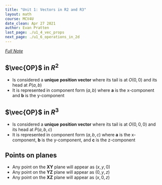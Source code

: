 ```yaml
---
title: "Unit 1: Vectors in R2 and R3"
layout: math
course: MCV4U
date_clean: Apr 27 2021
author: Evan Pratten
last_page: ./u1_4_vec_props
next_page: ./u1_6_operations_in_2d
---
```


*[Full Note]({{site.baseurl}}/static/pdf/mcv4u/1.5%20Vectors%20in%20R2%20and%20R3%20(6.5)%20FILL%20(2).pdf)*

## $\vec{OP}$ in $R^2$
 - Is considered a **unique position vector** where its tail is at $O(0,0)$ and its head at $P(a,b)$
 - It is represented in component form $(a, b)$ where **a** is the x-component and **b** is the y-component

## $\vec{OP}$ in $R^3$

 - Is considered a **unique position vector** where its tail is at $O(0,0,0)$ and its head at $P(a,b,c)$
 - It is represented in component form $(a,b,c)$ where **a** is the x-component, **b** is the y-component, and **c** is the z-component

## Points on planes

 - Any point on the **XY** plane will appear as $(x,y,0)$
 - Any point on the **YZ** plane will appear as $(0,y,z)$
 - Any point on the **XZ** plane will appear as $(x,0,z)$